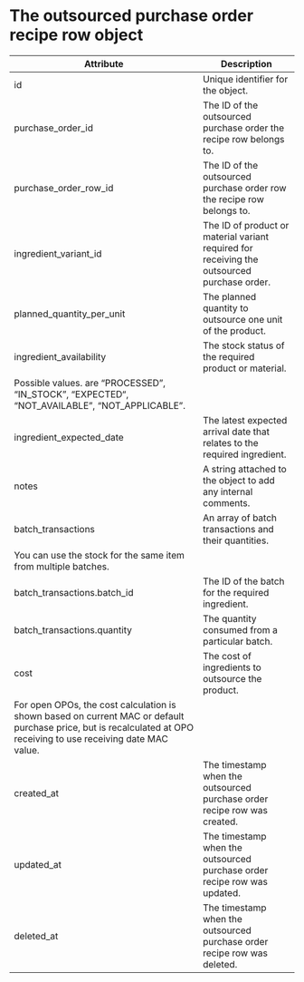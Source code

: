 # The outsourced purchase order recipe row object

| Attribute                                                                                                                                                          | Description                                                                                 |
| ------------------------------------------------------------------------------------------------------------------------------------------------------------------ | ------------------------------------------------------------------------------------------- |
| id                                                                                                                                                                 | Unique identifier for the object.                                                           |
| purchase_order_id                                                                                                                                                  | The ID of the outsourced purchase order the recipe row belongs to.                          |
| purchase_order_row_id                                                                                                                                              | The ID of the outsourced purchase order row the recipe row belongs to.                      |
| ingredient_variant_id                                                                                                                                              | The ID of product or material variant required for receiving the outsourced purchase order. |
| planned_quantity_per_unit                                                                                                                                          | The planned quantity to outsource one unit of the product.                                  |
| ingredient_availability                                                                                                                                            | The stock status of the required product or material.                                       |
| Possible values. are “PROCESSED”, “IN_STOCK”, “EXPECTED“, “NOT_AVAILABLE”, “NOT_APPLICABLE”.                                                                       |                                                                                             |
| ingredient_expected_date                                                                                                                                           | The latest expected arrival date that relates to the required ingredient.                   |
| notes                                                                                                                                                              | A string attached to the object to add any internal comments.                               |
| batch_transactions                                                                                                                                                 | An array of batch transactions and their quantities.                                        |
| You can use the stock for the same item from multiple batches.                                                                                                     |                                                                                             |
| batch_transactions.batch_id                                                                                                                                        | The ID of the batch for the required ingredient.                                            |
| batch_transactions.quantity                                                                                                                                        | The quantity consumed from a particular batch.                                              |
| cost                                                                                                                                                               | The cost of ingredients to outsource the product.                                           |
| For open OPOs, the cost calculation is shown based on current MAC or default purchase price, but is recalculated at OPO receiving to use receiving date MAC value. |                                                                                             |
| created_at                                                                                                                                                         | The timestamp when the outsourced purchase order recipe row was created.                    |
| updated_at                                                                                                                                                         | The timestamp when the outsourced purchase order recipe row was updated.                    |
| deleted_at                                                                                                                                                         | The timestamp when the outsourced purchase order recipe row was deleted.                    |
